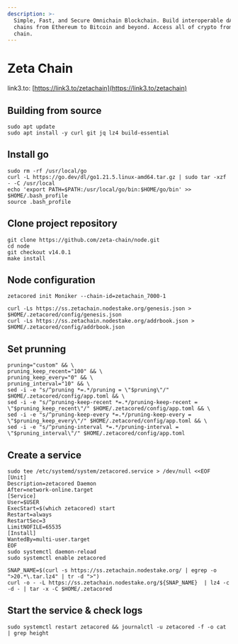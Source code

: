 ```yaml
---
description: >-
  Simple, Fast, and Secure Omnichain Blockchain. Build interoperable dApps. Span
  chains from Ethereum to Bitcoin and beyond. Access all of crypto from one
  chain.
---
```


# Zeta Chain

link3.to: [https://link3.to/zetachain](https://link3.to/zetachain)

## **Building from source**

```
sudo apt update
sudo apt install -y curl git jq lz4 build-essential
```

## **Install go**

```
sudo rm -rf /usr/local/go
curl -L https://go.dev/dl/go1.21.5.linux-amd64.tar.gz | sudo tar -xzf - -C /usr/local
echo 'export PATH=$PATH:/usr/local/go/bin:$HOME/go/bin' >> $HOME/.bash_profile
source .bash_profile
```

## **Clone project repository**

```
git clone https://github.com/zeta-chain/node.git
cd node
git checkout v14.0.1
make install
```

## **Node configuration**

```
zetacored init Moniker --chain-id=zetachain_7000-1

curl -Ls https://ss.zetachain.nodestake.org/genesis.json > $HOME/.zetacored/config/genesis.json 
curl -Ls https://ss.zetachain.nodestake.org/addrbook.json > $HOME/.zetacored/config/addrbook.json
```

## **Set prunning**

```
pruning="custom" && \
pruning_keep_recent="100" && \
pruning_keep_every="0" && \
pruning_interval="10" && \
sed -i -e "s/^pruning *=.*/pruning = \"$pruning\"/" $HOME/.zetacored/config/app.toml && \
sed -i -e "s/^pruning-keep-recent *=.*/pruning-keep-recent = \"$pruning_keep_recent\"/" $HOME/.zetacored/config/app.toml && \
sed -i -e "s/^pruning-keep-every *=.*/pruning-keep-every = \"$pruning_keep_every\"/" $HOME/.zetacored/config/app.toml && \
sed -i -e "s/^pruning-interval *=.*/pruning-interval = \"$pruning_interval\"/" $HOME/.zetacored/config/app.toml
```

## **Create a service**

```
sudo tee /etc/systemd/system/zetacored.service > /dev/null <<EOF
[Unit]
Description=zetacored Daemon
After=network-online.target
[Service]
User=$USER
ExecStart=$(which zetacored) start
Restart=always
RestartSec=3
LimitNOFILE=65535
[Install]
WantedBy=multi-user.target
EOF
sudo systemctl daemon-reload
sudo systemctl enable zetacored

SNAP_NAME=$(curl -s https://ss.zetachain.nodestake.org/ | egrep -o ">20.*\.tar.lz4" | tr -d ">")
curl -o - -L https://ss.zetachain.nodestake.org/${SNAP_NAME}  | lz4 -c -d - | tar -x -C $HOME/.zetacored
```

## **Start the service & check logs**

```
sudo systemctl restart zetacored && journalctl -u zetacored -f -o cat | grep height
```

